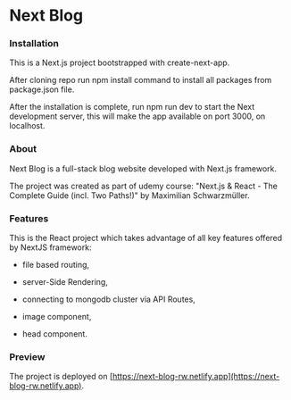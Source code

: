 # Next Blog

### Installation

This is a Next.js project bootstrapped with create-next-app.

After cloning repo run npm install command to install all packages from package.json file.

After the installation is complete, run npm run dev to start the Next development server, this will make the app available on port 3000, on localhost.

### About

Next Blog is a full-stack blog website developed with Next.js framework.

The project was created as part of udemy course: "Next.js & React - The Complete Guide (incl. Two Paths!)" by Maximilian Schwarzmüller.

### Features

This is the React project which takes advantage of all key features offered by NextJS framework:

- file based routing,

- server-Side Rendering,

- connecting to mongodb cluster via API Routes,

- image component,

- head component.

### Preview

The project is deployed on [https://next-blog-rw.netlify.app](https://next-blog-rw.netlify.app).
